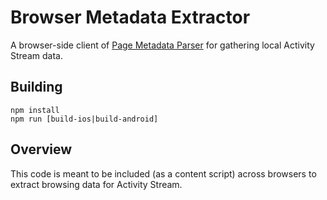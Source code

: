 # Browser Metadata Extractor
A browser-side client of [Page Metadata Parser](https://github.com/mozilla/page-metadata-parser) for gathering local Activity Stream data.

## Building
    npm install
    npm run [build-ios|build-android]

## Overview
This code is meant to be included (as a content script) across browsers to extract browsing data for Activity Stream.
